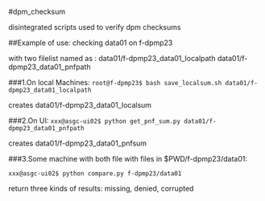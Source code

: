 #dpm_checksum

disintegrated scripts used to verify dpm checksums


##Example of use:
checking data01 on f-dpmp23

with two filelist named as : data01/f-dpmp23\_data01\_localpath data01/f-dpmp23\_data01\_pnfpath

###1.On local Machines:
`root@f-dpmp23$ bash save_localsum.sh data01/f-dpmp23_data01_localpath`

creates data01/f-dpmp23\_data01\_localsum

###2.On UI:
`xxx@asgc-ui02$ python get_pnf_sum.py data01/f-dpmp23_data01_pnfpath`

creates data01/f-dpmp23\_data01\_pnfsum

###3.Some machine with both file
with files in $PWD/f-dpmp23/data01:

`xxx@asgc-ui02$ python compare.py f-dpmp23/data01`

return three kinds of results: missing, denied, corrupted






